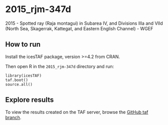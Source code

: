 # 2015_rjm-347d

2015 - Spotted ray (Raja montagui) in Subarea IV, and Divisions IIIa and VIId
(North Sea, Skagerrak, Kattegat, and Eastern English Channel) - WGEF

## How to run

Install the icesTAF package, version >=4.2 from CRAN.

Then open R in the `2015_rjm-347d` directory and run:

```
library(icesTAF)
taf.boot()
source.all()
```

## Explore results

To view the results created on the TAF server, browse the
[GitHub taf branch](https://github.com/ices-taf/2015_rjm-347d/tree/taf).

